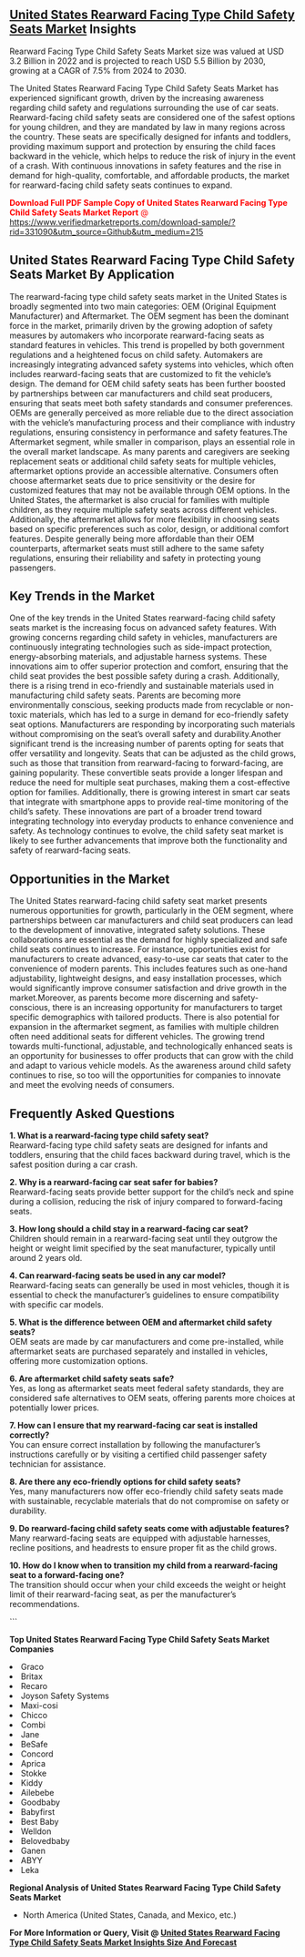 <h2><a href="https://www.verifiedmarketreports.com/download-sample/?rid=331090&amp;utm_source=Github&amp;utm_medium=215" target="_blank">United States Rearward Facing Type Child Safety Seats Market</a> Insights</h2><p>Rearward Facing Type Child Safety Seats Market size was valued at USD 3.2 Billion in 2022 and is projected to reach USD 5.5 Billion by 2030, growing at a CAGR of 7.5% from 2024 to 2030.</p><p><p>The United States Rearward Facing Type Child Safety Seats Market has experienced significant growth, driven by the increasing awareness regarding child safety and regulations surrounding the use of car seats. Rearward-facing child safety seats are considered one of the safest options for young children, and they are mandated by law in many regions across the country. These seats are specifically designed for infants and toddlers, providing maximum support and protection by ensuring the child faces backward in the vehicle, which helps to reduce the risk of injury in the event of a crash. With continuous innovations in safety features and the rise in demand for high-quality, comfortable, and affordable products, the market for rearward-facing child safety seats continues to expand. <p><span class=""><span style="color: #ff0000;"><strong>Download Full PDF Sample Copy of United States Rearward Facing Type Child Safety Seats Market Report</strong> @ </span><a href="https://www.verifiedmarketreports.com/download-sample/?rid=331090&amp;utm_source=Github&amp;utm_medium=215" target="_blank">https://www.verifiedmarketreports.com/download-sample/?rid=331090&amp;utm_source=Github&amp;utm_medium=215</a></span></p></p><h2>United States Rearward Facing Type Child Safety Seats Market By Application</h2><p>The rearward-facing type child safety seats market in the United States is broadly segmented into two main categories: OEM (Original Equipment Manufacturer) and Aftermarket. The OEM segment has been the dominant force in the market, primarily driven by the growing adoption of safety measures by automakers who incorporate rearward-facing seats as standard features in vehicles. This trend is propelled by both government regulations and a heightened focus on child safety. Automakers are increasingly integrating advanced safety systems into vehicles, which often includes rearward-facing seats that are customized to fit the vehicle’s design. The demand for OEM child safety seats has been further boosted by partnerships between car manufacturers and child seat producers, ensuring that seats meet both safety standards and consumer preferences. OEMs are generally perceived as more reliable due to the direct association with the vehicle’s manufacturing process and their compliance with industry regulations, ensuring consistency in performance and safety features.The Aftermarket segment, while smaller in comparison, plays an essential role in the overall market landscape. As many parents and caregivers are seeking replacement seats or additional child safety seats for multiple vehicles, aftermarket options provide an accessible alternative. Consumers often choose aftermarket seats due to price sensitivity or the desire for customized features that may not be available through OEM options. In the United States, the aftermarket is also crucial for families with multiple children, as they require multiple safety seats across different vehicles. Additionally, the aftermarket allows for more flexibility in choosing seats based on specific preferences such as color, design, or additional comfort features. Despite generally being more affordable than their OEM counterparts, aftermarket seats must still adhere to the same safety regulations, ensuring their reliability and safety in protecting young passengers.<h2>Key Trends in the Market</h2><p>One of the key trends in the United States rearward-facing child safety seats market is the increasing focus on advanced safety features. With growing concerns regarding child safety in vehicles, manufacturers are continuously integrating technologies such as side-impact protection, energy-absorbing materials, and adjustable harness systems. These innovations aim to offer superior protection and comfort, ensuring that the child seat provides the best possible safety during a crash. Additionally, there is a rising trend in eco-friendly and sustainable materials used in manufacturing child safety seats. Parents are becoming more environmentally conscious, seeking products made from recyclable or non-toxic materials, which has led to a surge in demand for eco-friendly safety seat options. Manufacturers are responding by incorporating such materials without compromising on the seat’s overall safety and durability.Another significant trend is the increasing number of parents opting for seats that offer versatility and longevity. Seats that can be adjusted as the child grows, such as those that transition from rearward-facing to forward-facing, are gaining popularity. These convertible seats provide a longer lifespan and reduce the need for multiple seat purchases, making them a cost-effective option for families. Additionally, there is growing interest in smart car seats that integrate with smartphone apps to provide real-time monitoring of the child’s safety. These innovations are part of a broader trend toward integrating technology into everyday products to enhance convenience and safety. As technology continues to evolve, the child safety seat market is likely to see further advancements that improve both the functionality and safety of rearward-facing seats.<h2>Opportunities in the Market</h2><p>The United States rearward-facing child safety seat market presents numerous opportunities for growth, particularly in the OEM segment, where partnerships between car manufacturers and child seat producers can lead to the development of innovative, integrated safety solutions. These collaborations are essential as the demand for highly specialized and safe child seats continues to increase. For instance, opportunities exist for manufacturers to create advanced, easy-to-use car seats that cater to the convenience of modern parents. This includes features such as one-hand adjustability, lightweight designs, and easy installation processes, which would significantly improve consumer satisfaction and drive growth in the market.Moreover, as parents become more discerning and safety-conscious, there is an increasing opportunity for manufacturers to target specific demographics with tailored products. There is also potential for expansion in the aftermarket segment, as families with multiple children often need additional seats for different vehicles. The growing trend towards multi-functional, adjustable, and technologically enhanced seats is an opportunity for businesses to offer products that can grow with the child and adapt to various vehicle models. As the awareness around child safety continues to rise, so too will the opportunities for companies to innovate and meet the evolving needs of consumers.<h2>Frequently Asked Questions</h2><p><b>1. What is a rearward-facing type child safety seat?</b><br> Rearward-facing type child safety seats are designed for infants and toddlers, ensuring that the child faces backward during travel, which is the safest position during a car crash.</p><p><b>2. Why is a rearward-facing car seat safer for babies?</b><br> Rearward-facing seats provide better support for the child’s neck and spine during a collision, reducing the risk of injury compared to forward-facing seats.</p><p><b>3. How long should a child stay in a rearward-facing car seat?</b><br> Children should remain in a rearward-facing seat until they outgrow the height or weight limit specified by the seat manufacturer, typically until around 2 years old.</p><p><b>4. Can rearward-facing seats be used in any car model?</b><br> Rearward-facing seats can generally be used in most vehicles, though it is essential to check the manufacturer’s guidelines to ensure compatibility with specific car models.</p><p><b>5. What is the difference between OEM and aftermarket child safety seats?</b><br> OEM seats are made by car manufacturers and come pre-installed, while aftermarket seats are purchased separately and installed in vehicles, offering more customization options.</p><p><b>6. Are aftermarket child safety seats safe?</b><br> Yes, as long as aftermarket seats meet federal safety standards, they are considered safe alternatives to OEM seats, offering parents more choices at potentially lower prices.</p><p><b>7. How can I ensure that my rearward-facing car seat is installed correctly?</b><br> You can ensure correct installation by following the manufacturer’s instructions carefully or by visiting a certified child passenger safety technician for assistance.</p><p><b>8. Are there any eco-friendly options for child safety seats?</b><br> Yes, many manufacturers now offer eco-friendly child safety seats made with sustainable, recyclable materials that do not compromise on safety or durability.</p><p><b>9. Do rearward-facing child safety seats come with adjustable features?</b><br> Many rearward-facing seats are equipped with adjustable harnesses, recline positions, and headrests to ensure proper fit as the child grows.</p><p><b>10. How do I know when to transition my child from a rearward-facing seat to a forward-facing one?</b><br> The transition should occur when your child exceeds the weight or height limit of their rearward-facing seat, as per the manufacturer’s recommendations.</p>```</p><p><strong>Top United States Rearward Facing Type Child Safety Seats Market Companies</strong></p><div data-test-id=""><p><li>Graco</li><li> Britax</li><li> Recaro</li><li> Joyson Safety Systems</li><li> Maxi-cosi</li><li> Chicco</li><li> Combi</li><li> Jane</li><li> BeSafe</li><li> Concord</li><li> Aprica</li><li> Stokke</li><li> Kiddy</li><li> Ailebebe</li><li> Goodbaby</li><li> Babyfirst</li><li> Best Baby</li><li> Welldon</li><li> Belovedbaby</li><li> Ganen</li><li> ABYY</li><li> Leka</li></p><div><strong>Regional Analysis of&nbsp;United States Rearward Facing Type Child Safety Seats Market</strong></div><ul><li dir="ltr"><p dir="ltr">North America&nbsp;(United States, Canada, and Mexico, etc.)</p></li></ul><p><strong>For More Information or Query, Visit @&nbsp;</strong><strong><a href="https://www.verifiedmarketreports.com/product/rearward-facing-type-child-safety-seats-market/?utm_source=Github&amp;utm_medium=215" target="_blank">United States Rearward Facing Type Child Safety Seats Market Insights Size And Forecast</a></strong></p></div>
